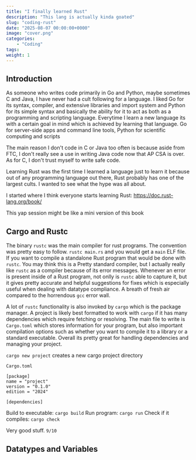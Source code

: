 ```yaml
---
title: "I finally learned Rust"
description: "This lang is actually kinda goated"
slug: "coding-rust"
date: "2025-08-07 00:00:00+0000"
image: "cover.png"
categories:
    - "Coding"
tags: 
weight: 1
---
```


## Introduction

As someone who writes code primarily in Go and Python, maybe sometimes C and Java, I have never had a cult following for a language. I liked Go for its syntax, compiler, and extensive libraries and import system and Python for its simple syntax and basically the ability for it to act as both as a programming and scripting language. Everytime I learn a new language its with a certain goal in mind which is achieved by learning that language. Go for server-side apps and command line tools, Python for scientific computing and scripts

The main reason I don't code in C or Java too often is because aside from FTC, I don't really see a use in writing Java code now that AP CSA is over. As for C, I don't trust myself to write safe code. 

Learning Rust was the first time I learned a language just to learn it because out of any programming language out there, Rust probably has one of the largest cults. I wanted to see what the hype was all about.

I started where I think everyone starts learning Rust: https://doc.rust-lang.org/book/

This yap session might be like a mini version of this book

## Cargo and Rustc

The binary `rustc` was the main compiler for rust programs. The convention was pretty easy to follow. `rustc main.rs` and you would get a `main` ELF file. If you want to compile a standalone Rust program that would be done with `rustc`. You may think this is a Pretty standard compiler, but I actually really like `rustc` as a compiler because of its error messages. Whenever an error is present inside of a Rust program, not onlly is `rustc` able to capture it, but it gives pretty accurate and helpful suggestions for fixes which is especially useful when dealing with datatype compliance. A breath of fresh air compared to the horrendous `gcc` error wall.

A lot of `rustc` functionality is also invoked by `cargo` which is the package manager. A project is likely best formatted to work with `cargo` if it has many dependencies which require fetching or resolving. The main file to write is `Cargo.toml` which stores information for your program, but also important compilation options such as whether you want to compile it to a library or a standard executable. Overall its pretty great for handling dependencies and managing your project. 


`cargo new project` creates a new cargo project directory

`Cargo.toml`
```
[package]
name = "project"
version = "0.1.0"
edition = "2024"

[dependencies]
```

Build to executable: `cargo build`
Run program: `cargo run`
Check if it compiles: `cargo check`

Very good stuff. `9/10`

## Datatypes and Variables
